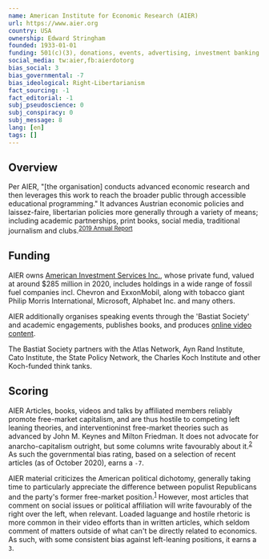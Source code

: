 ```yaml
---
name: American Institute for Economic Research (AIER)
url: https://www.aier.org
country: USA
ownership: Edward Stringham
founded: 1933-01-01
funding: 501(c)(3), donations, events, advertising, investment banking
social_media: tw:aier,fb:aierdotorg
bias_social: 3
bias_governmental: -7
bias_ideological: Right-Libertarianism
fact_sourcing: -1
fact_editorial: -1
subj_pseudoscience: 0
subj_conspiracy: 0
subj_message: 8
lang: [en]
tags: []
---
```


## Overview
Per AIER, "[the organisation] conducts advanced economic research and then leverages this work to reach the broader public through accessible educational programming." It advances Austrian economic policies and laissez-faire, libertarian policies more generally through a variety of means; including academic partnerships, print books, social media, traditional journalism and clubs.<sup>[2019 Annual Report](https://www.aier.org/wp-content/uploads/2020/05/AIER-AnnualReport2019.pdf)</sup>

## Funding
AIER owns [American Investment Services Inc.](https://www.americaninvestment.com/), whose private fund, valued at around $285 million in 2020, includes holdings in a wide range of fossil fuel companies incl. Chevron and ExxonMobil, along with tobacco giant Philip Morris International, Microsoft, Alphabet Inc. and many others.<sup></sup>

AIER additionally organises speaking events through the 'Bastiat Society' and academic engagements, publishes books, and produces [online video content](https://www.youtube.com/watch?v=QwqnRYPcrl0).

The Bastiat Society partners with the Atlas Network, Ayn Rand Institute, Cato Institute, the State Policy Network, the Charles Koch Institute and other Koch-funded think tanks.

## Scoring
AIER Articles, books, videos and talks by affiliated members reliably promote free-market capitalism, and are thus hostile to competing left leaning theories, and interventioninst free-market theories such as advanced by John M. Keynes and Milton Friedman. It does not advocate for anarcho-capitalism outright, but some columns write favourably about it.<sup>[2](https://www.aier.org/article/stateless-in-the-walled-city-of-kowloon/)</sup> As such the governmental bias rating, based on a selection of recent articles (as of October 2020), earns a `-7`.

AIER material criticizes the American political dichotomy, generally taking time to particularly appreciate the difference between populist Republicans and the party's former free-market position.<sup>[1](https://www.aier.org/article/so-you-want-to-overthrow-the-state-ten-questions-for-aspiring-revolutionaries/)</sup> However, most articles that comment on social issues or political affiliation will write favourably of the right over the left, when relevant. Loaded laguange and hostile rhetoric is more common in their video efforts than in written articles, which seldom comment of matters outside of what can't be directly related to economics. As such, with some consistent bias against left-leaning positions, it earns a `3`.

